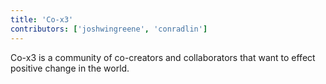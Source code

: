 ```yaml
---
title: 'Co-x3'
contributors: ['joshwingreene', 'conradlin']
---
```


Co-x3 is a community of co-creators and collaborators that want to effect positive change in the world.
